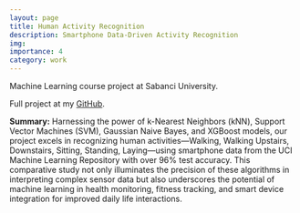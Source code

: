 ```yaml
---
layout: page
title: Human Activity Recognition
description: Smartphone Data-Driven Activity Recognition
img: 
importance: 4
category: work
---
```


Machine Learning course project at Sabanci University.

Full project at my <a href="https://github.com/atrazeynepbahceci/Human-Activity-Recognition">GitHub</a>.

**Summary:** Harnessing the power of k-Nearest Neighbors (kNN), Support Vector Machines (SVM), Gaussian Naive Bayes, and XGBoost models, our project excels in recognizing human activities—Walking, Walking Upstairs, Downstairs, Sitting, Standing, Laying—using smartphone data from the UCI Machine Learning Repository with over 96% test accuracy. This comparative study not only illuminates the precision of these algorithms in interpreting complex sensor data but also underscores the potential of machine learning in health monitoring, fitness tracking, and smart device integration for improved daily life interactions.

